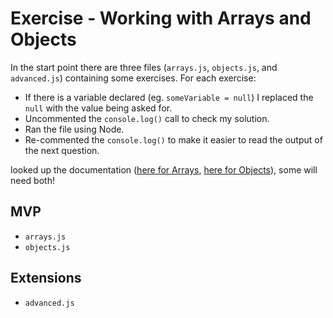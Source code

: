 # Exercise - Working with Arrays and Objects

In the start point there are three files (`arrays.js`, `objects.js`, and `advanced.js`) containing some exercises. For each exercise:

- If there is a variable declared (eg. `someVariable = null`) I replaced the `null` with the value being asked for.
- Uncommented the `console.log()` call to check my solution.
- Ran the file using Node.
- Re-commented the `console.log()` to make it easier to read the output of the next question.

looked up the documentation ([here for Arrays](https://developer.mozilla.org/en-US/docs/Web/JavaScript/Reference/Global_Objects/Array), [here for Objects](https://developer.mozilla.org/en-US/docs/Web/JavaScript/Reference/Global_Objects/Object)), some will need both!

## MVP

- `arrays.js`
- `objects.js`

## Extensions

- `advanced.js`
